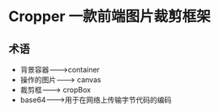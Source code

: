 # Cropper 一款前端图片裁剪框架

## 术语

+ 背景容器--->container
+ 操作的图片---> canvas
+ 裁剪框---> cropBox
+ base64--->用于在网络上传输字节代码的编码

